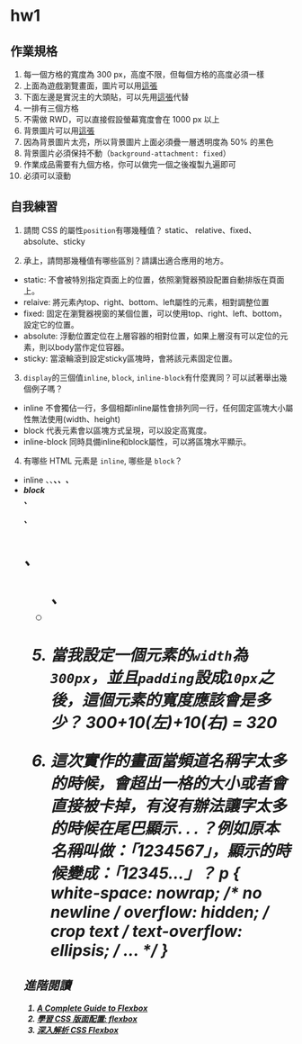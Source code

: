 # hw1

## 作業規格

1. 每一個方格的寬度為 300 px，高度不限，但每個方格的高度必須一樣
2. 上面為遊戲瀏覽畫面，圖片可以用[這張](https://static-cdn.jtvnw.net/previews-ttv/live_user_wayne75525-320x180.jpg)
3. 下面左邊是實況主的大頭貼，可以先用[這張](https://static-cdn.jtvnw.net/jtv_user_pictures/fate_twisted_na-profile_image-f51be41c0c37cf65-300x300.jpeg)代替
4. 一排有三個方格
5. 不需做 RWD，可以直接假設螢幕寬度會在 1000 px 以上
6. 背景圖片可以用[這張](http://cdn.leagueoflegends.com/lolkit/1.1.6/resources/images/bg-default.jpg)
7. 因為背景圖片太亮，所以背景圖片上面必須疊一層透明度為 50% 的黑色
8. 背景圖片必須保持不動（`background-attachment: fixed`）
9. 作業成品需要有九個方格，你可以做完一個之後複製九遍即可
10. 必須可以滾動

## 自我練習

1. 請問 CSS 的屬性`position`有哪幾種值？
static、 relative、fixed、absolute、sticky

2. 承上，請問那幾種值有哪些區別？請講出適合應用的地方。
* static: 不會被特別指定頁面上的位置，依照瀏覽器預設配置自動排版在頁面上。
* relaive: 將元素內top、right、bottom、left屬性的元素，相對調整位置
* fixed: 固定在瀏覽器視窗的某個位置，可以使用top、right、left、bottom，設定它的位置。
* absolute: 浮動位置定位在上層容器的相對位置，如果上層沒有可以定位的元素，則以body當作定位容器。
* sticky: 當滾輪滾到設定sticky區塊時，會將該元素固定位置。

3. `display`的三個值`inline`, `block`, `inline-block`有什麼異同？可以試著舉出幾個例子嗎？
* inline 不會獨佔一行，多個相鄰inline屬性會排列同一行，任何固定區塊大小屬性無法使用(width、height)
* block 代表元素會以區塊方式呈現，可以設定高寬度。
* inline-block 同時具備inline和block屬性，可以將區塊水平顯示。

4. 有哪些 HTML 元素是 `inline`, 哪些是 `block`？
* inline <a>、<span>、<b>、<i>、<img>、<ifame>
* block <div>、<p>、<h1>、<ul>、<li>

5. 當我設定一個元素的`width`為`300px`，並且`padding`設成`10px`之後，這個元素的寬度應該會是多少？
300+10(左)+10(右) = 320

6. 這次實作的畫面當頻道名稱字太多的時候，會超出一格的大小或者會直接被卡掉，有沒有辦法讓字太多的時候在尾巴顯示`...`？例如原本名稱叫做：「1234567」，顯示的時候變成：「12345...」？
p {
    white-space: nowrap; /* no newline */
    overflow: hidden; /* crop text */
    text-overflow: ellipsis; /* ... */
}

## 進階閱讀

1. [A Complete Guide to Flexbox](https://css-tricks.com/snippets/css/a-guide-to-flexbox/)
2. [學習 CSS 版面配置: flexbox](http://zh-tw.learnlayout.com/flexbox.html)
3. [深入解析 CSS Flexbox](http://www.oxxostudio.tw/articles/201501/css-flexbox.html)